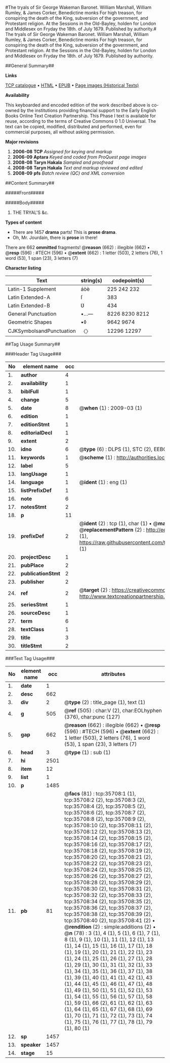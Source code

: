 #The tryals of Sir George Wakeman Baronet. William Marshall, William Rumley, & James Corker, Benedictine monks For high treason, for conspiring the death of the King, subversion of the government, and Protestant religion. At the Sessions in the Old-Bayley, holden for London and Middlesex on Fryday the 18th. of July 1679. Published by authority.#
The tryals of Sir George Wakeman Baronet. William Marshall, William Rumley, & James Corker, Benedictine monks For high treason, for conspiring the death of the King, subversion of the government, and Protestant religion. At the Sessions in the Old-Bayley, holden for London and Middlesex on Fryday the 18th. of July 1679. Published by authority.

##General Summary##

**Links**

[TCP catalogue](http://www.ota.ox.ac.uk/tcp/)  • 
[HTML](http://tei.it.ox.ac.uk/tcp/Texts-HTML/free/A63/A63223.html)  • 
[EPUB](http://tei.it.ox.ac.uk/tcp/Texts-EPUB/free/A63/A63223.epub) • 
[Page images (Historical Texts)](https://data.historicaltexts.jisc.ac.uk/view?pubId=eebo-99831245e&pageId=eebo-99831245e-35708-1)

**Availability**

This keyboarded and encoded edition of the
	       work described above is co-owned by the institutions
	       providing financial support to the Early English Books
	       Online Text Creation Partnership. This Phase I text is
	       available for reuse, according to the terms of Creative
	       Commons 0 1.0 Universal. The text can be copied,
	       modified, distributed and performed, even for
	       commercial purposes, all without asking permission.

**Major revisions**

1. __2006-08__ __TCP__ *Assigned for keying and markup*
1. __2006-09__ __Aptara__ *Keyed and coded from ProQuest page images*
1. __2008-08__ __Taryn Hakala__ *Sampled and proofread*
1. __2008-08__ __Taryn Hakala__ *Text and markup reviewed and edited*
1. __2008-09__ __pfs__ *Batch review (QC) and XML conversion*

##Content Summary##

#####Front#####

#####Body#####

1. THE
TRYAL'S &c.

**Types of content**

  * There are 1457 **drama** parts! This is **prose drama**.
  * Oh, Mr. Jourdain, there is **prose** in there!

There are 662 **ommitted** fragments! 
 @__reason__ (662) : illegible (662)  •  @__resp__ (596) : #TECH (596)  •  @__extent__ (662) : 1 letter (503), 2 letters (76), 1 word (53), 1 span (23), 3 letters (7)

**Character listing**


|Text|string(s)|codepoint(s)|
|---|---|---|
|Latin-1 Supplement|áòè|225 242 232|
|Latin Extended-A|ſ|383|
|Latin Extended-B|Ʋ|434|
|General Punctuation|•…—|8226 8230 8212|
|Geometric Shapes|▪◊|9642 9674|
|CJKSymbolsandPunctuation|〈〉|12296 12297|

##Tag Usage Summary##

###Header Tag Usage###

|No|element name|occ|attributes|
|---|---|---|---|
|1.|__author__|4||
|2.|__availability__|1||
|3.|__biblFull__|1||
|4.|__change__|5||
|5.|__date__|8| @__when__ (1) : 2009-03 (1)|
|6.|__edition__|1||
|7.|__editionStmt__|1||
|8.|__editorialDecl__|1||
|9.|__extent__|2||
|10.|__idno__|6| @__type__ (6) : DLPS (1), STC (2), EEBO-CITATION (1), PROQUEST (1), VID (1)|
|11.|__keywords__|1| @__scheme__ (1) : http://authorities.loc.gov/ (1)|
|12.|__label__|5||
|13.|__langUsage__|1||
|14.|__language__|1| @__ident__ (1) : eng (1)|
|15.|__listPrefixDef__|1||
|16.|__note__|6||
|17.|__notesStmt__|2||
|18.|__p__|11||
|19.|__prefixDef__|2| @__ident__ (2) : tcp (1), char (1)  •  @__matchPattern__ (2) : ([0-9\-]+):([0-9IVX]+) (1), (.+) (1)  •  @__replacementPattern__ (2) : http://eebo.chadwyck.com/downloadtiff?vid=$1&page=$2 (1), https://raw.githubusercontent.com/textcreationpartnership/Texts/master/tcpchars.xml#$1 (1)|
|20.|__projectDesc__|1||
|21.|__pubPlace__|2||
|22.|__publicationStmt__|2||
|23.|__publisher__|2||
|24.|__ref__|2| @__target__ (2) : https://creativecommons.org/publicdomain/zero/1.0/ (1), http://www.textcreationpartnership.org/docs/. (1)|
|25.|__seriesStmt__|1||
|26.|__sourceDesc__|1||
|27.|__term__|6||
|28.|__textClass__|1||
|29.|__title__|3||
|30.|__titleStmt__|2||


###Text Tag Usage###

|No|element name|occ|attributes|
|---|---|---|---|
|1.|__date__|1||
|2.|__desc__|662||
|3.|__div__|2| @__type__ (2) : title_page (1), text (1)|
|4.|__g__|505| @__ref__ (505) : char:V (2), char:EOLhyphen (376), char:punc (127)|
|5.|__gap__|662| @__reason__ (662) : illegible (662)  •  @__resp__ (596) : #TECH (596)  •  @__extent__ (662) : 1 letter (503), 2 letters (76), 1 word (53), 1 span (23), 3 letters (7)|
|6.|__head__|3| @__type__ (1) : sub (1)|
|7.|__hi__|2501||
|8.|__item__|12||
|9.|__list__|1||
|10.|__p__|1485||
|11.|__pb__|81| @__facs__ (81) : tcp:35708:1 (1), tcp:35708:2 (2), tcp:35708:3 (2), tcp:35708:4 (2), tcp:35708:5 (2), tcp:35708:6 (2), tcp:35708:7 (2), tcp:35708:8 (2), tcp:35708:9 (2), tcp:35708:10 (2), tcp:35708:11 (2), tcp:35708:12 (2), tcp:35708:13 (2), tcp:35708:14 (2), tcp:35708:15 (2), tcp:35708:16 (2), tcp:35708:17 (2), tcp:35708:18 (2), tcp:35708:19 (2), tcp:35708:20 (2), tcp:35708:21 (2), tcp:35708:22 (2), tcp:35708:23 (2), tcp:35708:24 (2), tcp:35708:25 (2), tcp:35708:26 (2), tcp:35708:27 (2), tcp:35708:28 (2), tcp:35708:29 (2), tcp:35708:30 (2), tcp:35708:31 (2), tcp:35708:32 (2), tcp:35708:33 (2), tcp:35708:34 (2), tcp:35708:35 (2), tcp:35708:36 (2), tcp:35708:37 (2), tcp:35708:38 (2), tcp:35708:39 (2), tcp:35708:40 (2), tcp:35708:41 (2)  •  @__rendition__ (2) : simple:additions (2)  •  @__n__ (78) : 3 (1), 4 (1), 5 (1), 6 (1), 7 (1), 8 (1), 9 (1), 10 (1), 11 (1), 12 (1), 13 (1), 14 (1), 15 (1), 16 (1), 17 (1), 18 (1), 19 (1), 20 (1), 21 (1), 22 (1), 23 (1), 24 (1), 25 (1), 26 (1), 27 (1), 28 (1), 29 (1), 30 (1), 31 (1), 32 (1), 33 (1), 34 (1), 35 (1), 36 (1), 37 (1), 38 (1), 39 (1), 40 (1), 41 (1), 42 (1), 43 (1), 44 (1), 45 (1), 46 (1), 47 (1), 48 (1), 49 (1), 50 (1), 51 (1), 52 (1), 53 (1), 54 (1), 55 (1), 56 (1), 57 (1), 58 (1), 59 (1), 66 (2), 61 (1), 62 (1), 63 (1), 64 (1), 65 (1), 67 (1), 68 (1), 69 (1), 70 (1), 71 (1), 72 (1), 73 (1), 74 (1), 75 (1), 76 (1), 77 (1), 78 (1), 79 (1), 80 (1)|
|12.|__sp__|1457||
|13.|__speaker__|1457||
|14.|__stage__|15||
